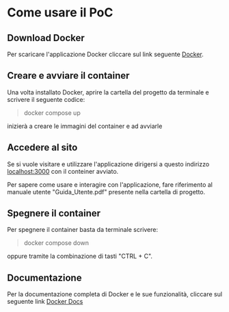 # Come usare il PoC

## Download Docker

Per scaricare l'applicazione Docker cliccare sul link seguente [Docker](https://www.docker.com/).

## Creare e avviare il container

Una volta installato Docker, aprire la cartella del progetto da terminale e scrivere il seguente codice:

> docker compose up

inizierà a creare le immagini del container e ad avviarle

## Accedere al sito

Se si vuole visitare e utilizzare l'applicazione dirigersi a questo indirizzo [localhost:3000](https://localhost:3000) con il conteiner avviato.

Per sapere come usare e interagire con l'applicazione, fare riferimento al manuale utente "Guida_Utente.pdf" presente nella cartella di progetto.

## Spegnere il container

Per spegnere il container basta da terminale scrivere:

> docker compose down

oppure tramite la combinazione di tasti "CTRL + C".

## Documentazione

Per la documentazione completa di Docker e le sue funzionalità, cliccare sul seguente link [Docker Docs](https://docs.docker.com/)
